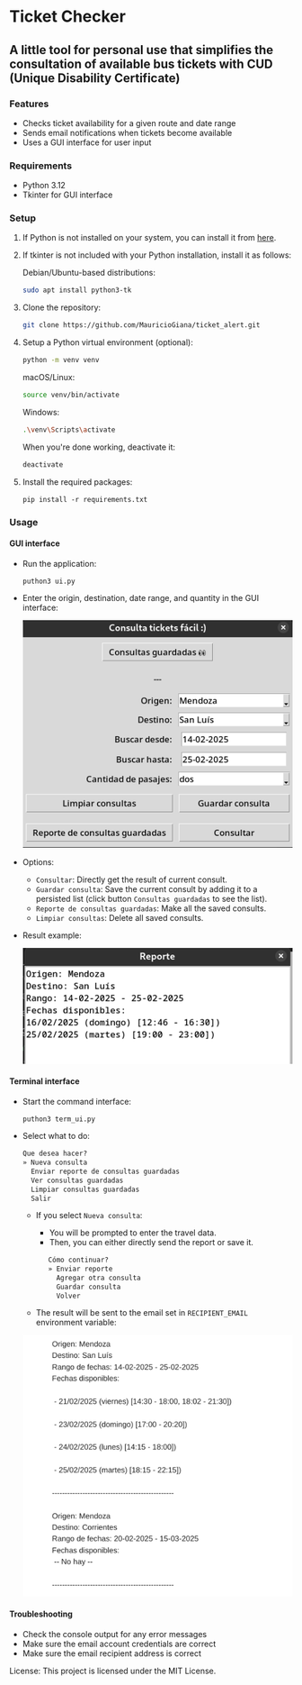 # Ticket Checker

## A little tool for personal use that simplifies the consultation of available bus tickets with CUD (Unique Disability Certificate)

### Features

- Checks ticket availability for a given route and date range
- Sends email notifications when tickets become available
- Uses a GUI interface for user input

### Requirements

- Python 3.12
- Tkinter for GUI interface

### Setup

1. If Python is not installed on your system, you can install it from [here](https://www.python.org/downloads/).

2. If tkinter is not included with your Python installation, install it as follows:

   Debian/Ubuntu-based distributions:

   ```bash
   sudo apt install python3-tk
   ```

3. Clone the repository:

   ```bash
   git clone https://github.com/MauricioGiana/ticket_alert.git
   ```

4. Setup a Python virtual environment (optional):

   ```bash
   python -m venv venv
   ```

   macOS/Linux:

   ```bash
   source venv/bin/activate
   ```

   Windows:

   ```bash
   .\venv\Scripts\activate
   ```

   When you're done working, deactivate it:

   ```bash
   deactivate
   ```

5. Install the required packages:

   ```
   pip install -r requirements.txt
   ```

### Usage

#### GUI interface

- Run the application:

  ```
  puthon3 ui.py
  ```

- Enter the origin, destination, date range, and quantity in the GUI interface:

  ![tkinter-form](media/tkinter-form.png)

- Options:

  - `Consultar`: Directly get the result of current consult.
  - `Guardar consulta`: Save the current consult by adding it to a persisted list (click
    button `Consultas guardadas` to see the list).
  - `Reporte de consultas guardadas`: Make all the saved consults.
  - `Limpiar consultas`: Delete all saved consults.

- Result example:

  ![tkinter-result](media/tkinter-result.png)

#### Terminal interface

- Start the command interface:

  ```
  puthon3 term_ui.py
  ```

- Select what to do:

  ```
  Que desea hacer?
  » Nueva consulta
    Enviar reporte de consultas guardadas
    Ver consultas guardadas
    Limpiar consultas guardadas
    Salir
  ```

  - If you select `Nueva consulta`:

    - You will be prompted to enter the travel data.
    - Then, you can either directly send the report or save it.

    ```
       Cómo continuar?
       » Enviar reporte
         Agregar otra consulta
         Guardar consulta
         Volver
    ```

  - The result will be sent to the email set in `RECIPIENT_EMAIL` environment variable:

  ![email-result](media/email-result.png)

#### Troubleshooting

- Check the console output for any error messages
- Make sure the email account credentials are correct
- Make sure the email recipient address is correct

License:
This project is licensed under the MIT License.
